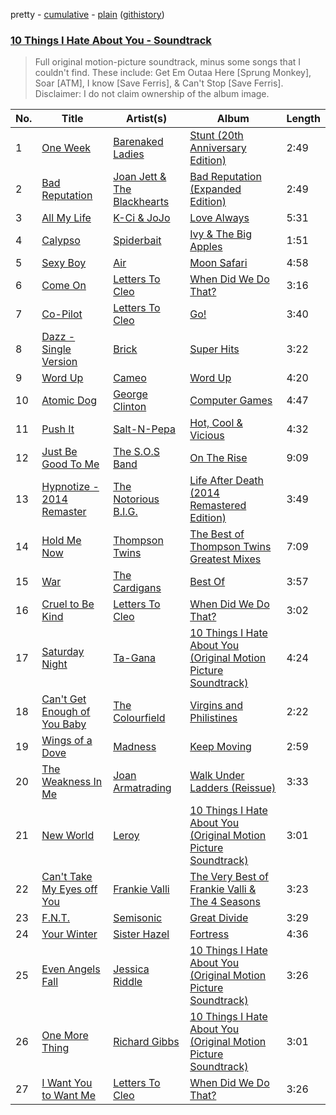 pretty - [cumulative](/playlists/cumulative/10%20Things%20I%20Hate%20About%20You%20-%20Soundtrack.md) - [plain](/playlists/plain/1nEkyAwvRpjWeCTl1Vdn0x) ([githistory](https://github.githistory.xyz/tg-z/spotify-playlist-archive/blob/main/playlists/plain/1nEkyAwvRpjWeCTl1Vdn0x))

### [10 Things I Hate About You - Soundtrack](https://open.spotify.com/playlist/1nEkyAwvRpjWeCTl1Vdn0x)

> Full original motion-picture soundtrack, minus some songs that I couldn&#x27;t find. These include: Get Em Outaa Here [Sprung Monkey], Soar [ATM], I know [Save Ferris], &amp; Can&#x27;t Stop [Save Ferris]. Disclaimer: I do not claim ownership of the album image.

| No. | Title | Artist(s) | Album | Length |
|---|---|---|---|---|
| 1 | [One Week](https://open.spotify.com/track/29hBRadFZf9QTGRHZmxm65) | [Barenaked Ladies](https://open.spotify.com/artist/0dEvJpkqhrcn64d3oI8v79) | [Stunt (20th Anniversary Edition)](https://open.spotify.com/album/0DuFDnZcj7B4R0Jik1aDmY) | 2:49 |
| 2 | [Bad Reputation](https://open.spotify.com/track/7pu8AhGUxHZSCWTkQ2eb5M) | [Joan Jett & The Blackhearts](https://open.spotify.com/artist/1Fmb52lZ6Jv7FMWXXTPO3K) | [Bad Reputation (Expanded Edition)](https://open.spotify.com/album/1gB28ytYFQElaXngAfeYep) | 2:49 |
| 3 | [All My Life](https://open.spotify.com/track/5GorFaKkP2mLREQvhSblIg) | [K-Ci & JoJo](https://open.spotify.com/artist/05RZIdfz59ZW2FvFuwnmNK) | [Love Always](https://open.spotify.com/album/5cmtcMzuUZq8vxS5T7NVPu) | 5:31 |
| 4 | [Calypso](https://open.spotify.com/track/6qWG7dpOSs5dfgJ7d35am5) | [Spiderbait](https://open.spotify.com/artist/6P7kkhED6EPrfoZuxz20Fo) | [Ivy & The Big Apples](https://open.spotify.com/album/39vgclyyab7l2WMMUTmdmC) | 1:51 |
| 5 | [Sexy Boy](https://open.spotify.com/track/6INLpBxo9F5QMer04VXEnd) | [Air](https://open.spotify.com/artist/1P6U1dCeHxPui5pIrGmndZ) | [Moon Safari](https://open.spotify.com/album/5dmYtZVJ1bG9RyrZBRrkOA) | 4:58 |
| 6 | [Come On](https://open.spotify.com/track/7duAPy1crkzNVasvvizv56) | [Letters To Cleo](https://open.spotify.com/artist/7E41j1yL9ZeTWfqe9bUGgw) | [When Did We Do That?](https://open.spotify.com/album/1c2pJwy1y3eSP2Nknt0rp8) | 3:16 |
| 7 | [Co-Pilot](https://open.spotify.com/track/4zu2bhAqHXeMsCkwRvtTqU) | [Letters To Cleo](https://open.spotify.com/artist/7E41j1yL9ZeTWfqe9bUGgw) | [Go!](https://open.spotify.com/album/2gBnv1Jvagi1e0kUIvdqKe) | 3:40 |
| 8 | [Dazz - Single Version](https://open.spotify.com/track/5gQCUf4lfy6GpuhdPzxQ6B) | [Brick](https://open.spotify.com/artist/4Uv0Jg45Oq7vBXXwQNhXyf) | [Super Hits](https://open.spotify.com/album/0NQ5vEtFfn6MDbFtNk3gUQ) | 3:22 |
| 9 | [Word Up](https://open.spotify.com/track/7LoGfKBAaOl0nxhodJ1240) | [Cameo](https://open.spotify.com/artist/545idYhdloaSlLGBY8E9u2) | [Word Up](https://open.spotify.com/album/1W8kHQQC7DXg1inR7ZWqhA) | 4:20 |
| 10 | [Atomic Dog](https://open.spotify.com/track/4cgodXjv4TfrooNQxvlO4O) | [George Clinton](https://open.spotify.com/artist/2GVBp7QyHckoOg7rYkLvrA) | [Computer Games](https://open.spotify.com/album/36FlhEnhgkDwk371cG8nav) | 4:47 |
| 11 | [Push It](https://open.spotify.com/track/0TT7wJiEYD5GAeJfSR1ETX) | [Salt-N-Pepa](https://open.spotify.com/artist/7wqtxqI3eo7Gn1P7SpP6cQ) | [Hot, Cool & Vicious](https://open.spotify.com/album/1zSDLZLSN9nEJwmkrahZkl) | 4:32 |
| 12 | [Just Be Good To Me](https://open.spotify.com/track/1482bMc9Tn0uQxsJqV7eSP) | [The S.O.S Band](https://open.spotify.com/artist/6pXCjxMOBcWtvULYkFPVW6) | [On The Rise](https://open.spotify.com/album/6Q06918qdBmGSuMlfnERUb) | 9:09 |
| 13 | [Hypnotize - 2014 Remaster](https://open.spotify.com/track/7KwZNVEaqikRSBSpyhXK2j) | [The Notorious B.I.G.](https://open.spotify.com/artist/5me0Irg2ANcsgc93uaYrpb) | [Life After Death (2014 Remastered Edition)](https://open.spotify.com/album/7dRdaGSxgcBdJnrOviQRuB) | 3:49 |
| 14 | [Hold Me Now](https://open.spotify.com/track/3xkoUGbf11dLvsfIdgfmIp) | [Thompson Twins](https://open.spotify.com/artist/5jVeqi3PNaTOajfvBa4uFn) | [The Best of Thompson Twins Greatest Mixes](https://open.spotify.com/album/518KEiiREhbb0ks7rA6ACM) | 7:09 |
| 15 | [War](https://open.spotify.com/track/1dwfuTpmTJEqV5kCNiHi1i) | [The Cardigans](https://open.spotify.com/artist/1tqZaCwM57UFKjWoYwMLrw) | [Best Of](https://open.spotify.com/album/6vU4QjvfTO53WTZLaVMLbQ) | 3:57 |
| 16 | [Cruel to Be Kind](https://open.spotify.com/track/7xwQQFE2sujoxValiZrkm4) | [Letters To Cleo](https://open.spotify.com/artist/7E41j1yL9ZeTWfqe9bUGgw) | [When Did We Do That?](https://open.spotify.com/album/1c2pJwy1y3eSP2Nknt0rp8) | 3:02 |
| 17 | [Saturday Night](https://open.spotify.com/track/2a4FxNU3nlIw0gUc1aHMsR) | [Ta-Gana](https://open.spotify.com/artist/5yoaqONtZjNNYKsppIlcvn) | [10 Things I Hate About You (Original Motion Picture Soundtrack)](https://open.spotify.com/album/3EnOwzB0GDpmVlEzJhOmNR) | 4:24 |
| 18 | [Can't Get Enough of You Baby](https://open.spotify.com/track/0oDabL89N3jO4qnGMANjAS) | [The Colourfield](https://open.spotify.com/artist/06Rbwc8jaQ1d5fDPZiasE0) | [Virgins and Philistines](https://open.spotify.com/album/2FYZFnSB9B0DLwFQlRwbNn) | 2:22 |
| 19 | [Wings of a Dove](https://open.spotify.com/track/7fRoYtjGpPJulKPf4BbvJz) | [Madness](https://open.spotify.com/artist/4AYkFtEBnNnGuoo8HaHErd) | [Keep Moving](https://open.spotify.com/album/0L5woEQRUK8gaGwOqn3V55) | 2:59 |
| 20 | [The Weakness In Me](https://open.spotify.com/track/6oQFgTIK0EUnR7tzimN4Xn) | [Joan Armatrading](https://open.spotify.com/artist/1bdAJUX6JPsnYHbTl5jbk6) | [Walk Under Ladders (Reissue)](https://open.spotify.com/album/1DC3bRduAQzGnktyGiEjiQ) | 3:33 |
| 21 | [New World](https://open.spotify.com/track/1jjSPzuA80MX2o5aHU8neF) | [Leroy](https://open.spotify.com/artist/5vkZtKhcby3JzDaSkTQnCt) | [10 Things I Hate About You (Original Motion Picture Soundtrack)](https://open.spotify.com/album/3EnOwzB0GDpmVlEzJhOmNR) | 3:01 |
| 22 | [Can't Take My Eyes off You](https://open.spotify.com/track/6ft9PAgNOjmZ2kFVP7LGqb) | [Frankie Valli](https://open.spotify.com/artist/3CDKmzJu6uwEGnPLLZffpD) | [The Very Best of Frankie Valli & The 4 Seasons](https://open.spotify.com/album/0NUEQILaBzavnzcMEs4buZ) | 3:23 |
| 23 | [F.N.T.](https://open.spotify.com/track/7MnW39mkRfm6ygw9gKxDp9) | [Semisonic](https://open.spotify.com/artist/1TqQi97nqeiuOJrIFv5Sw0) | [Great Divide](https://open.spotify.com/album/4mUfPTQtun5UEyixtUjtFp) | 3:29 |
| 24 | [Your Winter](https://open.spotify.com/track/4EDEJX1niW95xERzQgmgSG) | [Sister Hazel](https://open.spotify.com/artist/7m60UAnbgFFNuJbmS6OxTk) | [Fortress](https://open.spotify.com/album/2rs38VRvWva3U2xmGSESRy) | 4:36 |
| 25 | [Even Angels Fall](https://open.spotify.com/track/61C9qUR3WmAVKG3UNwUjWZ) | [Jessica Riddle](https://open.spotify.com/artist/63THXQg0mjTyp2gsMMfWyl) | [10 Things I Hate About You (Original Motion Picture Soundtrack)](https://open.spotify.com/album/3EnOwzB0GDpmVlEzJhOmNR) | 3:26 |
| 26 | [One More Thing](https://open.spotify.com/track/6w6lyMEvCc1G0XYml1W8er) | [Richard Gibbs](https://open.spotify.com/artist/691HlxNGAkhqNVLE4yfloT) | [10 Things I Hate About You (Original Motion Picture Soundtrack)](https://open.spotify.com/album/3EnOwzB0GDpmVlEzJhOmNR) | 3:01 |
| 27 | [I Want You to Want Me](https://open.spotify.com/track/3DcPLPvsZPcFcYfMPMfh4e) | [Letters To Cleo](https://open.spotify.com/artist/7E41j1yL9ZeTWfqe9bUGgw) | [When Did We Do That?](https://open.spotify.com/album/1c2pJwy1y3eSP2Nknt0rp8) | 3:26 |